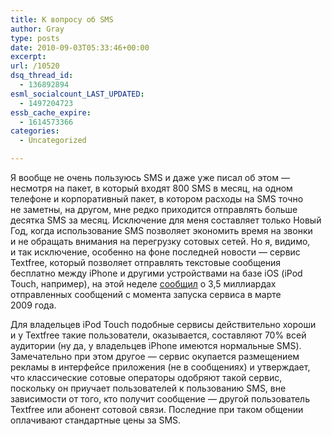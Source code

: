 ```yaml
---
title: К вопросу об SMS
author: Gray
type: posts
date: 2010-09-03T05:33:46+00:00
excerpt:
url: /10520
dsq_thread_id:
  - 136892894
esml_socialcount_LAST_UPDATED:
  - 1497204723
essb_cache_expire:
  - 1614573366
categories:
  - Uncategorized

---
```








Я&nbsp;вообще не&nbsp;очень пользуюсь SMS и&nbsp;даже уже писал об&nbsp;этом&nbsp;&mdash; несмотря на&nbsp;пакет, в&nbsp;который входят 800&nbsp;SMS в&nbsp;месяц, на&nbsp;одном телефоне и&nbsp;корпоративный пакет, в&nbsp;котором расходы на&nbsp;SMS точно не&nbsp;заметны, на&nbsp;другом, мне редко приходится отправлять больше десятка SMS за&nbsp;месяц. Исключение для меня составляет только Новый Год, когда использование SMS позволяет экономить время на&nbsp;звонки и&nbsp;не&nbsp;обращать внимания на&nbsp;перегрузку сотовых сетей. Но&nbsp;я, видимо, и&nbsp;так исключение, особенно на&nbsp;фоне последней новости&nbsp;&mdash; сервис Textfree, который позволяет отправлять текстовые сообщения бесплатно между iPhone и&nbsp;другими устройствами на&nbsp;базе iOS (iPod Touch, например), на&nbsp;этой неделе <a href="http://techcrunch.com/2010/09/01/pingers-textfree-is-massive-now-over-3-5-billion-messages-sent/" target="_blank">сообщил</a> о&nbsp;3,5 миллиардах отправленных сообщений с&nbsp;момента запуска сервиса в&nbsp;марте 2009&nbsp;года.

Для владельцев iPod Touch подобные сервисы действительно хороши и&nbsp;у&nbsp;Textfree такие пользователи, оказывается, составляют 70% всей аудитории (ну&nbsp;да, у&nbsp;владельцев iPhone имеются нормальные SMS). Замечательно при этом другое&nbsp;&mdash; сервис окупается размещением рекламы в&nbsp;интерфейсе приложения (не&nbsp;в&nbsp;сообщениях) и&nbsp;утверждает, что классические сотовые операторы одобряют такой сервис, поскольку он&nbsp;приучает пользователей к&nbsp;пользованию SMS, вне зависимости от&nbsp;того, кто получит сообщение&nbsp;&mdash; другой пользователь Textfree или абонент сотовой связи. Последние при таком общении оплачивают стандартные цены за&nbsp;SMS.